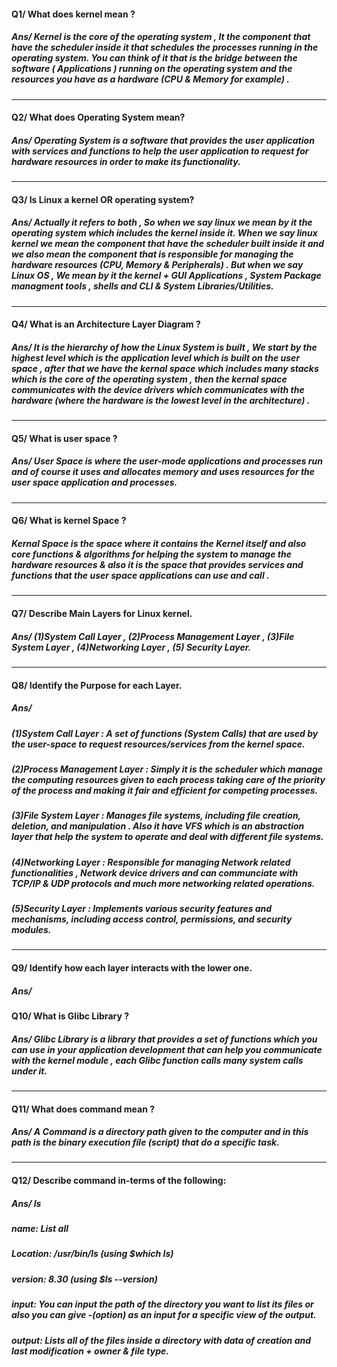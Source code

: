 #### Q1/ What does kernel mean ?
##### Ans/ Kernel is the core of the operating system , It the component that have the scheduler inside it that schedules the processes running in the operating system. You can think of it that is the bridge between the software ( Applications ) running on the operating system and the resources you have as a hardware (CPU & Memory for example) . 
---
    
#### Q2/ What does Operating System mean?
##### Ans/ Operating System is a software that provides the user application with services and functions to help the user application to request for hardware resources in order to make its functionality. 
---

#### Q3/ Is Linux a kernel OR operating system?
##### Ans/ Actually it refers to both , So when we say linux we mean by it the operating system which includes the kernel inside it. When we say linux kernel we mean the component that have the scheduler built inside it and we also mean the component that is responsible for managing the hardware resources (CPU, Memory & Peripherals) . But when we say Linux OS , We mean by it the kernel + GUI Applications , System Package managment tools , shells and CLI & System Libraries/Utilities. 
---

#### Q4/ What is an Architecture Layer Diagram ?
##### Ans/ It is the hierarchy of how the Linux System is built , We start by the highest level which is the application level which is built on the user space , after that we have the kernal space which includes many stacks which is the core of the operating system , then the kernal space communicates with the device drivers which communicates with the hardware (where the hardware is the lowest level in the architecture) . 
---

#### Q5/ What is user space ?
##### Ans/ User Space is where the user-mode applications and processes run and of course it uses and allocates memory and uses resources for the user space application and processes. 
---

#### Q6/ What is kernel Space ?
##### Kernal Space is the space where it contains the Kernel itself and also core functions & algorithms for helping the system to manage the hardware resources & also it is the space that provides services and functions that the user space applications can use and call . 
---

#### Q7/ Describe Main Layers for Linux kernel.
##### Ans/ (1)System Call Layer , (2)Process Management Layer , (3)File System Layer , (4)Networking Layer , (5) Security Layer. 
---
    
#### Q8/ Identify the Purpose for each Layer.
##### Ans/ 
##### (1)System Call Layer : A set of functions (System Calls) that are used by the user-space to request resources/services from the kernel space. 
##### (2)Process Management Layer : Simply it is the scheduler which manage the computing resources given to each process taking care of the priority of the process and making it fair and efficient for competing processes. 
##### (3)File System Layer : Manages file systems, including file creation, deletion, and manipulation . Also it have VFS which is an abstraction layer that help the system to operate and deal with different file systems. 
##### (4)Networking Layer : Responsible for managing Network related functionalities , Network device drivers and can communciate with TCP/IP & UDP protocols and much more networking related operations. 
##### (5)Security Layer : Implements various security features and mechanisms, including access control, permissions, and security modules.
---

#### Q9/ Identify how each layer interacts with the lower one.
##### Ans/ 


#### Q10/ What is Glibc Library ?
##### Ans/ Glibc Library is a library that provides a set of functions which you can use in your application development that can help you communicate with the kernel module , each Glibc function calls many system calls under it. 
---

#### Q11/ What does command mean ?
##### Ans/ A Command is a directory path given to the computer and in this path is the binary execution file (script) that do a specific task. 
---

#### Q12/ Describe command in-terms of the following:
##### Ans/ ls  
#####    name: List all 
#####    Location: /usr/bin/ls (using $which ls)
#####    version: 8.30 (using $ls --version)
#####    input: You can input the path of the directory you want to list its files or also you can give -(option) as an input for a specific view of the output.
#####    output: Lists all of the files inside a directory with data of creation and last modification + owner & file type. 

